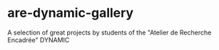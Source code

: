 # are-dynamic-gallery
A selection of great projects by students of the "Atelier de Recherche Encadrée" DYNAMIC  
